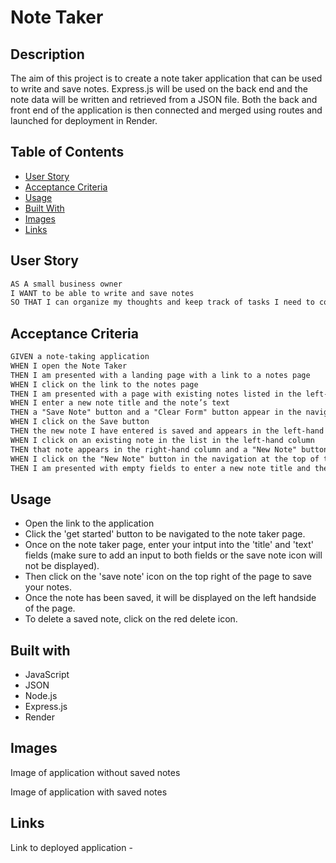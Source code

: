 # Note Taker 

## Description 

The aim of this project is to create a note taker application that can be used to write and save notes. Express.js will be used on the back end and the note data will be written and retrieved from a JSON file. Both the back and front end of the application is then connected and merged using routes and launched for deployment in Render.

## Table of Contents 

- [User Story](#user-story)
- [Acceptance Criteria](#acceptance-criteria)
- [Usage](#usage)
- [Built With](#built-with)
- [Images](#images)
- [Links](#links)

## User Story

```md
AS A small business owner
I WANT to be able to write and save notes
SO THAT I can organize my thoughts and keep track of tasks I need to complete
```

## Acceptance Criteria

```md
GIVEN a note-taking application
WHEN I open the Note Taker
THEN I am presented with a landing page with a link to a notes page
WHEN I click on the link to the notes page
THEN I am presented with a page with existing notes listed in the left-hand column, plus empty fields to enter a new note title and the note’s text in the right-hand column
WHEN I enter a new note title and the note’s text
THEN a "Save Note" button and a "Clear Form" button appear in the navigation at the top of the page
WHEN I click on the Save button
THEN the new note I have entered is saved and appears in the left-hand column with the other existing notes and the buttons in the navigation disappear
WHEN I click on an existing note in the list in the left-hand column
THEN that note appears in the right-hand column and a "New Note" button appears in the navigation
WHEN I click on the "New Note" button in the navigation at the top of the page
THEN I am presented with empty fields to enter a new note title and the note’s text in the right-hand column and the button disappears
```

## Usage 

* Open the link to the application 
* Click the 'get started' button to be navigated to the note taker page.
* Once on the note taker page, enter your intput into the 'title' and 'text' fields (make sure to add an input to both fields or the save note icon will not be displayed).
* Then click on the 'save note' icon on the top right of the page to save your notes. 
* Once the note has been saved, it will be displayed on the left handside of the page. 
* To delete a saved note, click on the red delete icon. 

## Built with

* JavaScript
* JSON
* Node.js 
* Express.js 
* Render 


## Images 

Image of application without saved notes




Image of application with saved notes 





## Links 

Link to deployed application - 
